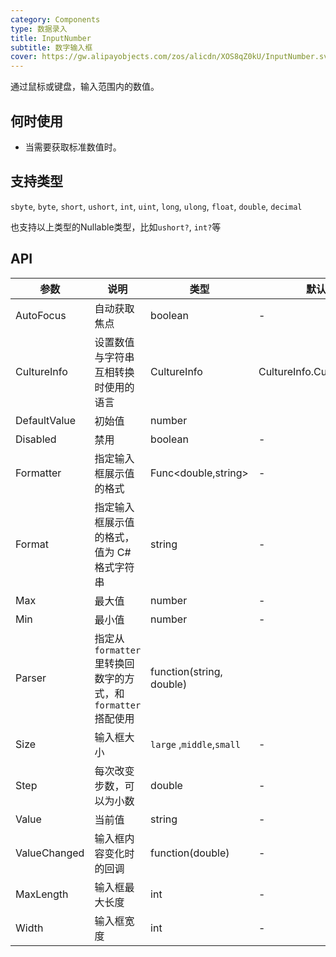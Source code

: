 ```yaml
---
category: Components
type: 数据录入
title: InputNumber
subtitle: 数字输入框
cover: https://gw.alipayobjects.com/zos/alicdn/XOS8qZ0kU/InputNumber.svg
---
```


通过鼠标或键盘，输入范围内的数值。

## 何时使用

- 当需要获取标准数值时。

## 支持类型

`sbyte`, `byte`, `short`, `ushort`, `int`, `uint`, `long`, `ulong`, `float`, `double`, `decimal`

也支持以上类型的Nullable类型，比如`ushort?`, `int?`等

## API

| 参数             | 说明                                         | 类型          | 默认值    |
| ---------------- | -------------------------------------------- | ------------- | --------- |
| AutoFocus | 自动获取焦点                              | boolean        | -         |
| CultureInfo  | 设置数值与字符串互相转换时使用的语言     | CultureInfo         | CultureInfo.CurrentCulture       |
| DefaultValue            | 初始值           | number         |
| Disabled            |禁用           | boolean         |-       |
| Formatter | 指定输入框展示值的格式      | Func<double,string>        | -         |
| Format | 指定输入框展示值的格式，值为 C# 格式字符串      | string       | -         |
| Max              | 最大值       | number        | -        |
| Min |  	最小值                            | number        | -         |
| Parser | 指定从 `formatter` 里转换回数字的方式，和 `formatter` 搭配使用        | function(string, double)           |
| Size | 	输入框大小                            | `large` ,`middle`,`small`        | -        |
| Step | 每次改变步数，可以为小数                            | double        | -         |
| Value            |当前值 | string  | -         |
| ValueChanged |输入框内容变化时的回调                     | function(double)        | -        |
| MaxLength | 输入框最大长度 | int | - |
| Width | 输入框宽度 | int | - |

